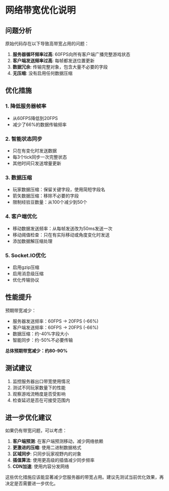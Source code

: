 # 网络带宽优化说明

## 问题分析

原始代码存在以下导致高带宽占用的问题：

1. **服务器循环频率过高**: 60FPS向所有客户端广播完整游戏状态
2. **客户端发送频率过高**: 每帧都发送位置更新
3. **数据冗余**: 传输完整对象，包含大量不必要的字段
4. **无压缩**: 没有启用任何数据压缩

## 优化措施

### 1. 降低服务器帧率
- 从60FPS降低到20FPS
- 减少了66%的数据传输频率

### 2. 智能状态同步
- 只在有变化时发送数据
- 每3个tick同步一次完整状态
- 其他时间只发送增量更新

### 3. 数据压缩
- 玩家数据压缩：保留关键字段，使用简短字段名
- 箭矢数据压缩：移除不必要的字段
- 限制经验豆数量：从100个减少到50个

### 4. 客户端优化
- 移动数据发送频率：从每帧发送改为50ms发送一次
- 移动阈值检查：只在有实际移动或角度变化时发送
- 添加数据解压缩处理

### 5. Socket.IO优化
- 启用gzip压缩
- 启用消息级压缩
- 优化传输协议

## 性能提升

预期带宽减少：
- 服务器发送频率：60FPS → 20FPS (-66%)
- 客户端发送频率：60FPS → 20FPS (-66%)  
- 数据压缩：约-40%字段大小
- 智能同步：约-50%不必要传输

**总体预期带宽减少：约80-90%**

## 测试建议

1. 监控服务器出口带宽使用情况
2. 测试不同玩家数量下的性能
3. 观察游戏流畅度是否受影响
4. 检查延迟是否在可接受范围内

## 进一步优化建议

如果仍有带宽问题，可以考虑：

1. **客户端预测**: 在客户端预测移动，减少网络依赖
2. **更激进的压缩**: 使用二进制数据格式
3. **区域同步**: 只同步玩家视野内的对象
4. **插值算法**: 使用更高级的插值减少同步频率
5. **CDN加速**: 使用内容分发网络

这些优化措施应该能显著减少您服务器的带宽占用。建议先测试当前优化效果，再决定是否需要进一步优化。 
